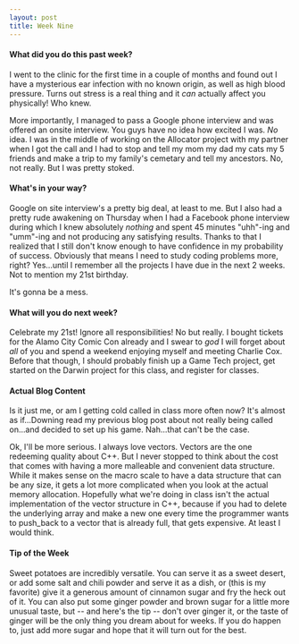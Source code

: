 ```yaml
---
layout: post
title: Week Nine
---
```


#### What did you do this past week?

I went to the clinic for the first time in a couple of months and found out I have a mysterious ear infection with no known origin, as well as high blood pressure. Turns out stress is a real thing and it *can* actually affect you physically! Who knew.

More importantly, I managed to pass a Google phone interview and was offered an onsite interview. You guys have no idea how excited I was. *No* idea. I was in the middle of working on the Allocator project with my partner when I got the call and I had to stop and tell my mom my dad my cats my 5 friends and make a trip to my family's cemetary and tell my ancestors. No, not really. But I was pretty stoked.

#### What's in your way?

Google on site interview's a pretty big deal, at least to me. But I also had a pretty rude awakening on Thursday when I had a Facebook phone interview during which I knew absolutely *nothing* and spent 45 minutes "uhh"-ing and "umm"-ing and not producing any satisfying results. Thanks to that I realized that I still don't know enough to have confidence in my probability of success. Obviously that means I need to study coding problems more, right? Yes...until I remember all the projects I have due in the next 2 weeks. Not to mention my 21st birthday.

It's gonna be a mess.

#### What will you do next week?

Celebrate my 21st! Ignore all responsibilities!
No but really. I bought tickets for the Alamo City Comic Con already and I swear to *god* I will forget about *all* of you and spend a weekend enjoying myself and meeting Charlie Cox.
Before that though, I should probably finish up a Game Tech project, get started on the Darwin project for this class, and register for classes.

#### Actual Blog Content

Is it just me, or am I getting cold called in class more often now? It's almost as if...Downing read my previous blog post about not really being called on...and decided to set up his game. Nah...that can't be the case.

Ok, I'll be more serious. I always love vectors. Vectors are the one redeeming quality about C++. But I never stopped to think about the cost that comes with having a more malleable and convenient data structure. While it makes sense on the macro scale to have a data structure that can be any size, it gets a lot more complicated when you look at the actual memory allocation. Hopefully what we're doing in class isn't the actual implementation of the vector structure in C++, because if you had to delete the underlying array and make a new one every time the programmer wants to push_back to a vector that is already full, that gets expensive. At least I would think.

#### Tip of the Week

Sweet potatoes are incredibly versatile. You can serve it as a sweet desert, or add some salt and chili powder and serve it as a dish, or (this is my favorite) give it a generous amount of cinnamon sugar and fry the heck out of it. You can also put some ginger powder and brown sugar for a little more unusual taste, but -- and here's the tip -- don't over ginger it, or the taste of ginger will be the only thing you dream about for weeks. If you do happen to, just add more sugar and hope that it will turn out for the best.
